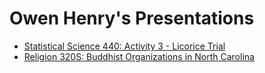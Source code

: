 # Owen Henry's Presentations

- [Statistical Science 440: Activity 3 - Licorice Trial](https://ohenry34.github.io/Activity-3-STA-440/)
- [Religion 320S: Buddhist Organizations in North Carolina](https://ohenry34.github.io/Modern-Buddhist-Organizations/)
